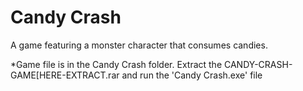 <h1>Candy Crash</h1>
A game featuring a monster character that consumes candies.

*Game file is in the Candy Crash folder. Extract the CANDY-CRASH-GAME[HERE-EXTRACT.rar and run the 'Candy Crash.exe' file
